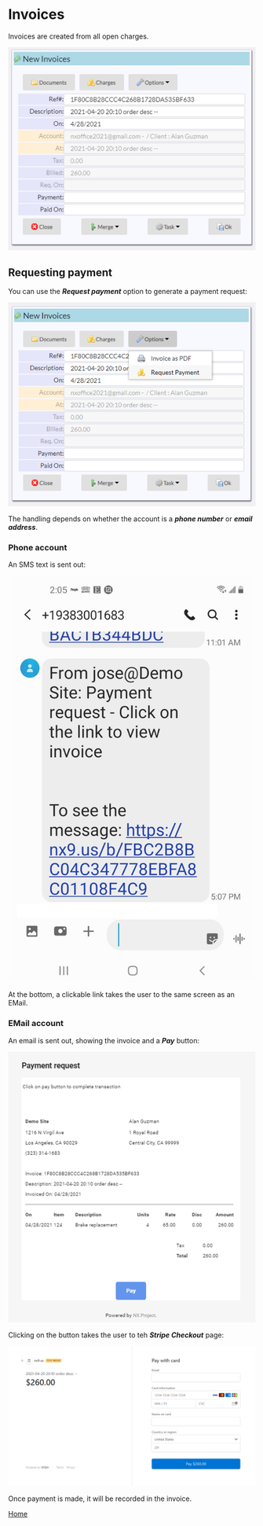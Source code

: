 # Invoices

Invoices are created from all open charges.  

![image](images/Billi1.png)

## Requesting payment

You can use the ***Request payment*** option to generate a payment request:

![image](images/Billi2.png)

The handling depends on whether the account is a ***phone number*** or ***email address***.

### Phone account

An SMS text is sent out:

![image](images/Billi3.png)

At the bottom, a clickable link takes the user to the same screen as an EMail.

### EMail account

An email is sent out, showing the invoice and a ***Pay*** button:

![image](images/Billi4.png)

Clicking on the button takes the user to teh ***Stripe Checkout*** page:

![image](images/Billi5.png)

Once payment is made, it will be recorded in the invoice.

[Home](../README.md)
